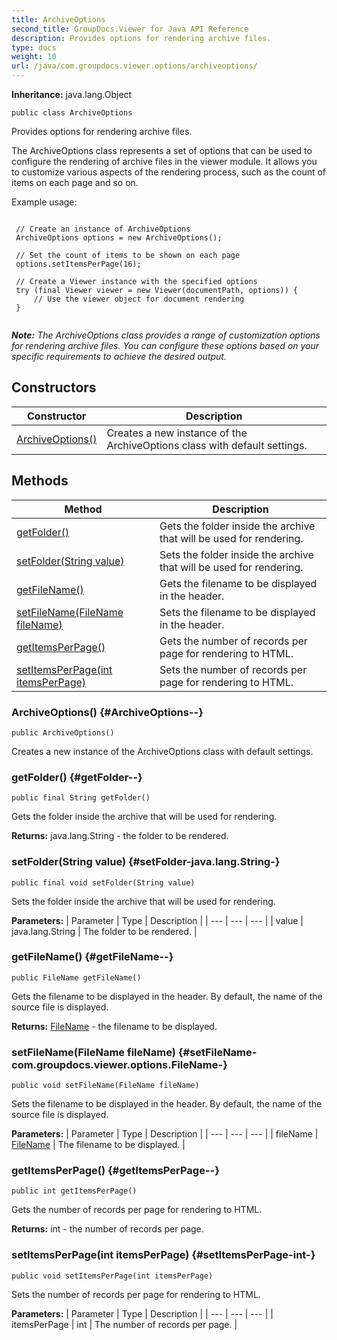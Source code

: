 ```yaml
---
title: ArchiveOptions
second_title: GroupDocs.Viewer for Java API Reference
description: Provides options for rendering archive files.
type: docs
weight: 10
url: /java/com.groupdocs.viewer.options/archiveoptions/
---
```

**Inheritance:**
java.lang.Object
```
public class ArchiveOptions
```

Provides options for rendering archive files.

The  ArchiveOptions  class represents a set of options that can be used to configure the rendering of archive files in the viewer module. It allows you to customize various aspects of the rendering process, such as the count of items on each page and so on.

Example usage:

```

 // Create an instance of ArchiveOptions
 ArchiveOptions options = new ArchiveOptions();

 // Set the count of items to be shown on each page
 options.setItemsPerPage(16);

 // Create a Viewer instance with the specified options
 try (final Viewer viewer = new Viewer(documentPath, options)) {
     // Use the viewer object for document rendering
 }
 
```

***Note:** The  ArchiveOptions  class provides a range of customization options for rendering archive files. You can configure these options based on your specific requirements to achieve the desired output.*
## Constructors

| Constructor | Description |
| --- | --- |
| [ArchiveOptions()](#ArchiveOptions--) | Creates a new instance of the ArchiveOptions class with default settings. |
## Methods

| Method | Description |
| --- | --- |
| [getFolder()](#getFolder--) | Gets the folder inside the archive that will be used for rendering. |
| [setFolder(String value)](#setFolder-java.lang.String-) | Sets the folder inside the archive that will be used for rendering. |
| [getFileName()](#getFileName--) | Gets the filename to be displayed in the header. |
| [setFileName(FileName fileName)](#setFileName-com.groupdocs.viewer.options.FileName-) | Sets the filename to be displayed in the header. |
| [getItemsPerPage()](#getItemsPerPage--) | Gets the number of records per page for rendering to HTML. |
| [setItemsPerPage(int itemsPerPage)](#setItemsPerPage-int-) | Sets the number of records per page for rendering to HTML. |
### ArchiveOptions() {#ArchiveOptions--}
```
public ArchiveOptions()
```


Creates a new instance of the ArchiveOptions class with default settings.

### getFolder() {#getFolder--}
```
public final String getFolder()
```


Gets the folder inside the archive that will be used for rendering.

**Returns:**
java.lang.String - the folder to be rendered.
### setFolder(String value) {#setFolder-java.lang.String-}
```
public final void setFolder(String value)
```


Sets the folder inside the archive that will be used for rendering.

**Parameters:**
| Parameter | Type | Description |
| --- | --- | --- |
| value | java.lang.String | The folder to be rendered. |

### getFileName() {#getFileName--}
```
public FileName getFileName()
```


Gets the filename to be displayed in the header. By default, the name of the source file is displayed.

**Returns:**
[FileName](../../com.groupdocs.viewer.options/filename) - the filename to be displayed.
### setFileName(FileName fileName) {#setFileName-com.groupdocs.viewer.options.FileName-}
```
public void setFileName(FileName fileName)
```


Sets the filename to be displayed in the header. By default, the name of the source file is displayed.

**Parameters:**
| Parameter | Type | Description |
| --- | --- | --- |
| fileName | [FileName](../../com.groupdocs.viewer.options/filename) | The filename to be displayed. |

### getItemsPerPage() {#getItemsPerPage--}
```
public int getItemsPerPage()
```


Gets the number of records per page for rendering to HTML.

**Returns:**
int - the number of records per page.
### setItemsPerPage(int itemsPerPage) {#setItemsPerPage-int-}
```
public void setItemsPerPage(int itemsPerPage)
```


Sets the number of records per page for rendering to HTML.

**Parameters:**
| Parameter | Type | Description |
| --- | --- | --- |
| itemsPerPage | int | The number of records per page. |

